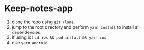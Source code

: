 # Keep-notes-app
1. clone the repo using `git clone`.
2. jump to the root directory and perform  `yarn install` to install all dependencies.
3. if using ios `cd ios && pod install && yarn ios`.
4. else `yarn android`.
